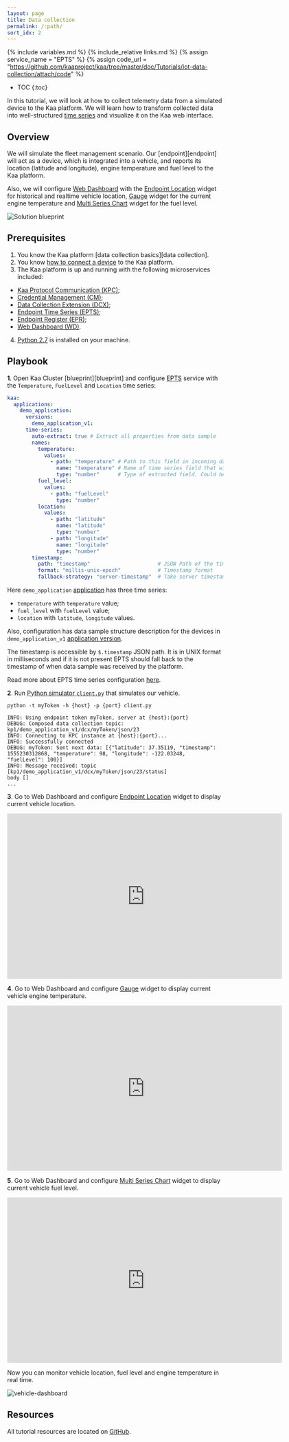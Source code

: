 ```yaml
---
layout: page
title: Data collection
permalink: /:path/
sort_idx: 2
---
```


{% include variables.md %}
{% include_relative links.md %}
{% assign service_name    = "EPTS" %}
{% assign code_url = "https://github.com/kaaproject/kaa/tree/master/doc/Tutorials/iot-data-collection/attach/code" %}

* TOC
{:toc}

In this tutorial, we will look at how to collect telemetry data from a simulated device to the Kaa platform. We will learn how to transform 
collected data into well-structured [time series](https://en.wikipedia.org/wiki/Time_series) and visualize it on the Kaa web interface. 


## Overview

We will simulate the fleet management scenario. Our [endpoint][endpoint] will act as a device, which is integrated into a vehicle, and reports its 
location (latitude and longitude), engine temperature and fuel level to the Kaa platform.

Also, we will configure [Web Dashboard]({{docs_url}}WD) with the [Endpoint Location]({{docs_url}}WD/docs/current/Widgets/Map/) widget for historical and realtime vehicle location, 
[Gauge]({{docs_url}}WD/docs/current/Widgets/Gauge/) widget for the current engine temperature and [Multi Series Chart]({{docs_url}}WD/docs/current/Widgets/Multi-series-chart/) widget for the fuel level.


![Solution blueprint](attach/img/architecture-overview.svg)


## Prerequisites

1. You know the Kaa platform [data collection basics][data collection].
2. You know [how to connect a device]({{docs_url}}Tutorials/docs/current/how-to-connect-device/) to the Kaa platform.
3. The Kaa platform is up and running with the following microservices included:
* [Kaa Protocol Communication (KPC)]({{docs_url}}KPC);
* [Credential Management (CM)]({{docs_url}}CM);
* [Data Collection Extension (DCX)]({{docs_url}}DCX);
* [Endpoint Time Series (EPTS)]({{docs_url}}EPTS);
* [Endpoint Register (EPR)]({{docs_url}}EPR);
* [Web Dashboard (WD)]({{docs_url}}WD).
4. [Python 2.7](https://www.python.org/download/releases/2.7/) is installed on your machine.


## Playbook

**1**. Open Kaa Cluster [blueprint][blueprint] and configure [EPTS]({{docs_url}}EPTS/docs/current/Configuration/#time-series-definition) service with the `Temperature`, `FuelLevel` and `Location` time series:

```yaml
kaa:
  applications:
    demo_application:
      versions:
        demo_application_v1:
      time-series:
        auto-extract: true # Extract all properties from data sample
        names:
          temperature:
            values:
              - path: "temperature" # Path to this field in incoming data sample. Required.
                name: "temperature" # Name of time series field that will be used in {{service_name}} response body. If this configuration absent, {{service_name}} will use "value" by default. Note: that one time series must not have several fields with name - "value".
                type: "number"      # Type of extracted field. Could be one of "String" or "Number".  The "Number" represents JSON number data type.
          fuel_level:
            values:
              - path: "fuelLevel"
                type: "number"
          location:
            values:
              - path: "latitude"
                name: "latitude"
                type: "number"
              - path: "longitude"
                name: "longitude"
                type: "number"
        timestamp:
          path: "timestamp"                      # JSON Path of the timestamp field in data sample
          format: "millis-unix-epoch"            # Timestamp format
          fallback-strategy: "server-timestamp"  # Take server timestamp if it is not present in data sample
```

Here `demo_application` [application]({{docs_url}}KAA/docs/current/Kaa-concepts/#application) has three time series: 
- `temperature` with `temperature` value;
- `fuel_level` with `fuelLevel` value;
- `location` with `latitude`, `longitude` values.

Also, configuration has data sample structure description for the devices in `demo_application_v1` [application version](({{docs_url}}KAA/docs/current/Kaa-concepts/#application)).

The timestamp is accessible by `$.timestamp` JSON path. It is in UNIX format in milliseconds and 
if it is not present EPTS should fall back to the timestamp of when data sample was received by the platform.

Read more about EPTS time series configuration [here]({{docs_url}}EPTS/docs/current/Configuration/).      

**2**. Run [Python simulator `client.py`]({{code_url}}/client.py)
that simulates our vehicle.

```
python -t myToken -h {host} -p {port} client.py

INFO: Using endpoint token myToken, server at {host}:{port}
DEBUG: Composed data collection topic: kp1/demo_application_v1/dcx/myToken/json/23
INFO: Connecting to KPC instance at {host}:{port}...
INFO: Successfully connected
DEBUG: myToken: Sent next data: [{"latitude": 37.35119, "timestamp": 1555230312868, "temperature": 98, "longitude": -122.03248, "fuelLevel": 100}]
INFO: Message received: topic [kp1/demo_application_v1/dcx/myToken/json/23/status]
body []
...
```

**3**. Go to Web Dashboard and configure [Endpoint Location]({{docs_url}}WD/docs/current/Widgets/EP-Location/) widget to display current vehicle location.

<div align="center">
  <iframe width="640" height="385" src="https://www.youtube.com/embed/6T2F6gGupWg?rel=0" frameborder="0" 
    allow="accelerometer; autoplay; encrypted-media; gyroscope; picture-in-picture" allowfullscreen></iframe>
</div>

**4**. Go to Web Dashboard and configure [Gauge]({{docs_url}}WD/docs/current/Widgets/Gauge/) widget to display current vehicle engine temperature.

<div align="center">
  <iframe width="640" height="385" src="https://www.youtube.com/embed/jbVPhQtKRLY?rel=0" frameborder="0" 
    allow="accelerometer; autoplay; encrypted-media; gyroscope; picture-in-picture" allowfullscreen></iframe>
</div>

**5**. Go to Web Dashboard and configure [Multi Series Chart]({{docs_url}}WD/docs/current/Widgets/Multi-series-chart/) widget to display current vehicle fuel level.

<div align="center">
  <iframe width="640" height="385" src="https://www.youtube.com/embed/Tz6ZbTAs8XQ?rel=0" frameborder="0" 
    allow="accelerometer; autoplay; encrypted-media; gyroscope; picture-in-picture" allowfullscreen></iframe>
</div>

Now you can monitor vehicle location, fuel level and engine temperature in real time.

![vehicle-dashboard](attach/img/vehicle-dashboard.png)


## Resources

All tutorial resources are located on [GitHub]({{code_url}}). 
